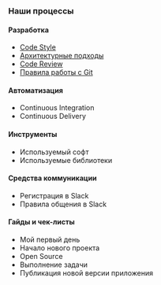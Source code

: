 ### Наши процессы

#### Разработка

- [Code Style](/processes/code-style.md)
- [Архитектурные подходы](/processes/architecture.md)
- [Code Review](/processes/code-review.md)
- [Правила работы с Git](/processes/git.md)

#### Автоматизация
- Continuous Integration
- Continuous Delivery

#### Инструменты
- Используемый софт
- Используемые библиотеки

#### Средства коммуникации
- Регистрация в Slack
- Правила общения в Slack

#### Гайды и чек-листы
- Мой первый день
- Начало нового проекта
- Open Source
- Выполнение задачи
- Публикация новой версии приложения
